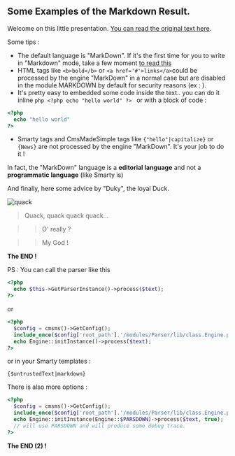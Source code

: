 ## Some Examples of the Markdown Result.

Welcome on this little presentation. [You can read the original text here](../modules/Parser/default.md).

Some tips : 

*   The default language is "MarkDown". If it's the first time for you to write in "Markdown" mode, take a few moment [to read this](http://daringfireball.net/projects/markdown/syntax)
*   HTML tags like `<b>bold</b>` or `<a href='#'>links</a>`could be processed by the engine "MarkDown" in a normal case but are disabled in the module MARKDOWN by default for security reasons (ex : <script>alert('this javascript shouldn\'t be executed');</script>).
*   It's pretty easy to embedded some code inside the text.. you can do it inline ```php <?php echo "hello world" ?> ``` or with a block of code : 

```php 
<?php 
  echo "hello world" 
?> 
```

*   Smarty tags and CmsMadeSimple tags like `{"hello"|capitalize}` or `{News}` are not processed by the engine "MarkDown". It's your job to do it ! 


In fact, the "MarkDown" language is a **editorial language** and not a **programmatic language** (like Smarty is)
 
And finally, here some advice by "Duky", the loyal Duck.

![quack](http://upload.wikimedia.org/wikipedia/commons/thumb/d/d5/Grave_eend_maasmuur.jpg/256px-Grave_eend_maasmuur.jpg)

> Quack, quack quack quack...  

> > O' really ?

> > My God !

**The END !**

PS : You can call the parser like this 

```php 
<?php 
  echo $this->GetParserInstance()->process($text);
?> 
```
or

```php 
<?php 
  $config = cmsms()->GetConfig();
  include_once($config['root_path'].'/modules/Parser/lib/class.Engine.php');
  echo Engine::initInstance()->process($text);
?> 
```
or in your Smarty templates : 

```smarty
{$untrustedText|markdown}
```

There is also more options : 
```php 
<?php 
  $config = cmsms()->GetConfig();
  include_once($config['root_path'].'/modules/Parser/lib/class.Engine.php');
  echo Engine::initInstance(Engine::$PARSDOWN)->process($text, true); 
  // will use PARSDOWN and will produce some debug trace.
?> 
```
**The END (2) !**